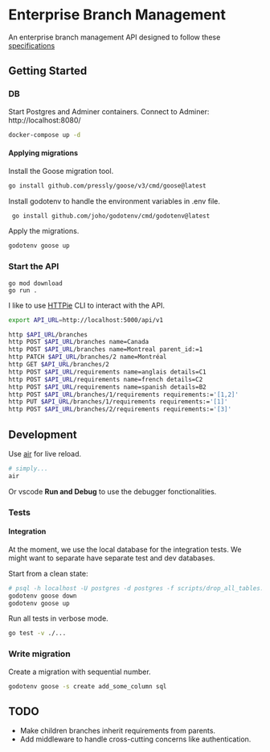 # Enterprise Branch Management

An enterprise branch management API designed to follow these [specifications](specifications.md)

## Getting Started

### DB

Start Postgres and Adminer containers. Connect to Adminer: http://localhost:8080/

```sh
docker-compose up -d
```

#### Applying migrations

Install the Goose migration tool.

```sh
go install github.com/pressly/goose/v3/cmd/goose@latest
```

Install godotenv to handle the environment variables in .env file.

```sh
 go install github.com/joho/godotenv/cmd/godotenv@latest
```

Apply the migrations.

```sh
godotenv goose up
```

### Start the API

```
go mod download
go run .
```

I like to use [HTTPie](https://httpie.io/) CLI to interact with the API.

```sh
export API_URL=http://localhost:5000/api/v1

http $API_URL/branches
http POST $API_URL/branches name=Canada
http POST $API_URL/branches name=Montreal parent_id:=1
http PATCH $API_URL/branches/2 name=Montréal
http GET $API_URL/branches/2
http POST $API_URL/requirements name=anglais details=C1
http POST $API_URL/requirements name=french details=C2
http POST $API_URL/requirements name=spanish details=B2
http POST $API_URL/branches/1/requirements requirements:='[1,2]'
http PUT $API_URL/branches/1/requirements requirements:='[1]'
http POST $API_URL/branches/2/requirements requirements:='[3]'
```

## Development

Use [air](https://github.com/air-verse/air) for live reload.

```sh
# simply...
air
```

Or vscode **Run and Debug** to use the debugger fonctionalities.

### Tests

#### Integration

At the moment, we use the local database for the integration tests. We might want to separate have separate test and dev databases.

Start from a clean state:

```sh
# psql -h localhost -U postgres -d postgres -f scripts/drop_all_tables.sql
godotenv goose down
godotenv goose up
```

Run all tests in verbose mode.

```sh
go test -v ./...
```

### Write migration

Create a migration with sequential number.

```sh
godotenv goose -s create add_some_column sql
```

## TODO

- Make children branches inherit requirements from parents.
- Add middleware to handle cross-cutting concerns like authentication.
